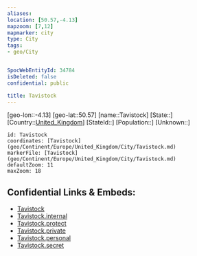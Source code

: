 ```yaml
---
aliases: 
location: [50.57,-4.13]
mapzoom: [7,12] 
mapmarker: city 
type: City
tags:
- geo/City


SpocWebEntityId: 34784
isDeleted: false
confidential: public

title: Tavistock
---
```

[geo-lon::-4.13]
[geo-lat::50.57]
[name::Tavistock]
[State::]
[Country::[United_Kingdom](geo/Continent/Europe/United_Kingdom.md)]
[StateId::]
[Population::]
[Unknown::]


```leaflet
id: Tavistock
coordinates: [Tavistock](geo/Continent/Europe/United_Kingdom/City/Tavistock.md)
markerFile: [Tavistock](geo/Continent/Europe/United_Kingdom/City/Tavistock.md)
defaultZoom: 11 
maxZoom: 18
```


## Confidential Links & Embeds: 
- [Tavistock](../../../../../../_public/geo/Continent/Europe/United_Kingdom/City/Tavistock.md) 
- [Tavistock.internal](../../../../../../_internal/geo/Continent/Europe/United_Kingdom/City/Tavistock.internal.md) 
- [Tavistock.protect](../../../../../../_protect/geo/Continent/Europe/United_Kingdom/City/Tavistock.protect.md) 
- [Tavistock.private](../../../../../../_private/geo/Continent/Europe/United_Kingdom/City/Tavistock.private.md) 
- [Tavistock.personal](../../../../../../_personal/geo/Continent/Europe/United_Kingdom/City/Tavistock.personal.md) 
- [Tavistock.secret](../../../../../../_secret/geo/Continent/Europe/United_Kingdom/City/Tavistock.secret.md) 
